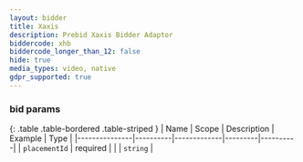 ```yaml
---
layout: bidder
title: Xaxis
description: Prebid Xaxis Bidder Adaptor
biddercode: xhb
biddercode_longer_than_12: false
hide: true
media_types: video, native
gdpr_supported: true
---
```


### bid params

{: .table .table-bordered .table-striped }
| Name          | Scope    | Description | Example | Type     |
|---------------|----------|-------------|---------|----------|
| `placementId` | required |             |         | `string` |
